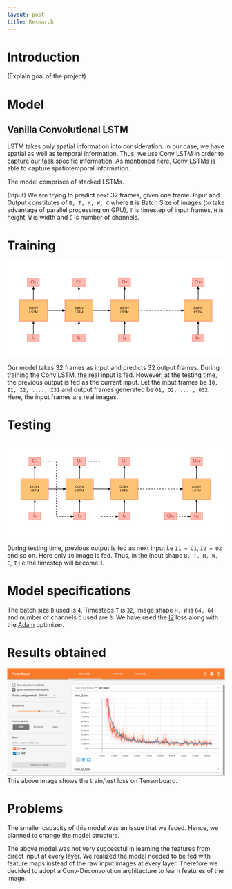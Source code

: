 ```yaml
---
layout: post
title: Research
---
```


# Introduction
(Explain goal of the project)

# Model

## Vanilla Convolutional LSTM

LSTM takes only spatial information into consideration. In our case, we have spatial as well as temporal information. Thus, we use Conv LSTM in order to capture our task specific information. As mentioned [here](https://arxiv.org/pdf/1506.04214.pdf), Conv LSTMs is able to capture spatiotemporal information. 

The model comprises of stacked LSTMs.

(Input)
We are trying to predict next 32 frames, given one frame. Input and Output constitutes of `B, T, H, W, C` where `B` is Batch Size of images (to take advantage of parallel processing on GPU), `T` is timestep of input frames, `H` is height, `W` is width and `C` is number of channels. 

# Training
![Conv_LSTM_Train](img/Conv_Lstm_Training.png)

Our model takes 32 frames as input and predicts 32 output frames. During training the Conv LSTM, the real input is fed. However, at the testing time, the previous output is fed as the current input. 
Let the input frames be `I0, I1, I2, ...., I31` and output frames generated be `O1, O2, ...., O32`. Here, the input frames are real images.

# Testing
![Conv_LSTM_Test](img/Conv_Lstm_Testing.png)
During testing time, previous output is fed as next input i.e `I1 = O1`,  `I2 = O2` and so on. Here only `I0` image is fed. Thus, in the input shape `B, T, H, W, C`, `T` i.e the timestep will become 1.

# Model specifications
The batch size `B` used is `4`, Timesteps `T` is `32`, Image shape `H, W` is `64, 64` and number of channels `C` used are `3`.
We have used the [l2](https://www.tensorflow.org/api_docs/python/tf/nn/l2_loss) loss along with the [Adam](https://www.tensorflow.org/api_docs/python/tf/train/AdamOptimizer) optimizer.

# Results obtained
![](img/0_LSTM_CONV_MODEL_TENSORBOARD.png)
This above image shows the train/test loss on Tensorboard.

# Problems
The smaller capacity of this model was an issue that we faced. Hence, we planned to change the model structure.

The above model was not very successful in learning the features from direct input at every layer. We realized the model needed to be fed with feature maps instead of the raw input images at every layer. Therefore we decided to adopt a Conv-Deconvolution architecture to learn features of the image.

